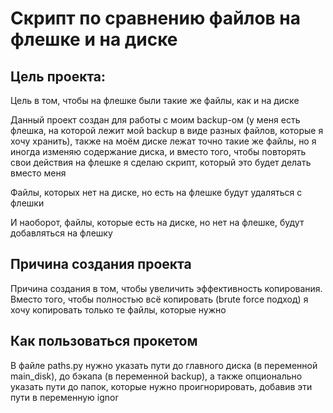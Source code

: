 # Скрипт по сравнению файлов на флешке и на диске

## Цель проекта:

Цель в том, чтобы на флешке были такие же файлы, как и на диске

Данный проект создан для работы с моим backup-ом (у меня есть флешка, на которой лежит мой backup в виде разных файлов, которые я хочу хранить), 
также на моём диске лежат точно такие же файлы, но я иногда изменяю содержание диска, и вместо того, чтобы повторять свои действия на флешке
я сделаю скрипт, который это будет делать вместо меня

Файлы, которых нет на диске, но есть на флешке будут удаляться с флешки


И наоборот, файлы, которые есть на диске, но нет на флешке, будут добавляться на флешку


## Причина создания проекта

Причина создания в том, чтобы увеличить эффективность копирования. Вместо того, чтобы полностью всё копировать (brute force подход) 
я хочу копировать только те файлы, которые нужно


## Как пользоваться прокетом

В файле paths.py нужно указать пути до главного диска (в переменной main_disk), до бэкапа (в переменной backup),
а также опционально указать пути до папок, которые нужно проигнорировать, добавив эти пути в переменную ignor
